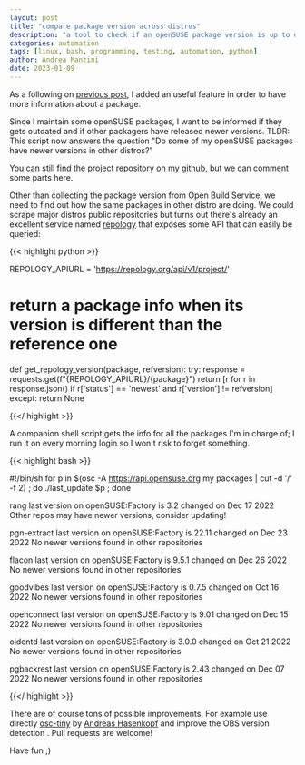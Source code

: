 ```yaml
---
layout: post
title: "compare package version across distros"
description: "a tool to check if an openSUSE package version is up to date against other distros"
categories: automation
tags: [linux, bash, programming, testing, automation, python]
author: Andrea Manzini
date: 2023-01-09
---
```


As a following on [previous post](https://ilmanzo.github.io/post/check-last-update-on-packages/), I added an useful feature in order to have more information about a package.

Since I maintain some openSUSE packages, I want to be informed if they gets outdated and if other packagers have released newer versions.
TLDR: This script now answers the question "Do some of my openSUSE packages have newer versions in other distros?"

<!--more-->

You can still find the project repository [on my github](https://github.com/ilmanzo/package_last_update), but we can comment some parts here. 

Other than collecting the package version from Open Build Service, we need to find out how the same packages in other distro are doing. We could scrape major distros public repositories but turns out there's already an excellent service named [repology](https://repology.org/) that exposes some API that can easily be queried:

{{< highlight python >}}

REPOLOGY_APIURL = 'https://repology.org/api/v1/project/'

# return a package info when its version is different than the reference one
def get_repology_version(package, refversion):
    try:
        response = requests.get(f"{REPOLOGY_APIURL}/{package}")
        return [r for r in response.json() if r['status'] == 'newest' and r['version'] != refversion]
    except:
        return None

{{</ highlight >}}

A companion shell script gets the info for all the packages I'm in charge of; I run it on every morning login so I won't risk to forget something.

{{< highlight bash >}}

#!/bin/sh
for p in $(osc -A https://api.opensuse.org my packages | cut -d '/' -f 2) ; do ./last_update $p ; done

rang last version on openSUSE:Factory is 3.2 changed on Dec 17 2022
Other repos may have newer versions, consider updating!

pgn-extract last version on openSUSE:Factory is 22.11 changed on Dec 23 2022
No newer versions found in other repositories

flacon last version on openSUSE:Factory is 9.5.1 changed on Dec 26 2022
No newer versions found in other repositories

goodvibes last version on openSUSE:Factory is 0.7.5 changed on Oct 16 2022
No newer versions found in other repositories

openconnect last version on openSUSE:Factory is 9.01 changed on Dec 15 2022
No newer versions found in other repositories

oidentd last version on openSUSE:Factory is 3.0.0 changed on Oct 21 2022
No newer versions found in other repositories

pgbackrest last version on openSUSE:Factory is 2.43 changed on Dec 07 2022
No newer versions found in other repositories

{{</ highlight >}}

There are of course tons of possible improvements. For example use directly [osc-tiny](https://github.com/crazyscientist/osc-tiny) by [Andreas Hasenkopf](https://github.com/crazyscientist) and improve the OBS version detection . Pull requests are welcome! 

Have fun ;) 

